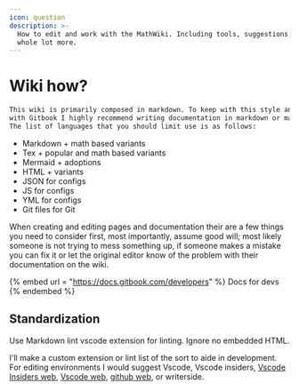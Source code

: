 ```yaml
---
icon: question
description: >-
  How to edit and work with the MathWiki. Including tools, suggestions, and a
  whole lot more.
---
```


# Wiki how?

```markdown
This wiki is primarily composed in markdown. To keep with this style and to stay compatible
with Gitbook I highly recommend writing documentation in markdown or markdown adjacent languages.
The list of languages that you should limit use is as follows:

```

* Markdown + math based variants
* Tex + popular and math based variants
* Mermaid + adoptions
* HTML + variants
* JSON for configs
* JS for configs
* YML for configs
* Git files for Git

When creating and editing pages and documentation their are a few things you need to consider first, most importantly, assume good will; most likely someone is not trying to mess something up, if someone makes a mistake you can fix it or let the original editor know of the problem with their documentation on the wiki.

{% embed url = "<https://docs.gitbook.com/developers>" %}
Docs for devs
{% endembed %}

## Standardization

Use Markdown lint vscode extension for linting. Ignore no embedded HTML.

I'll make a custom extension or lint list of the sort to aide in development. For editing environments I would suggest Vscode, Vscode insiders, [Vscode Insiders web](https://insiders.vscode.dev/), [Vscode web](https://vscode.dev/), [github web](https://github.dev), or writerside.
